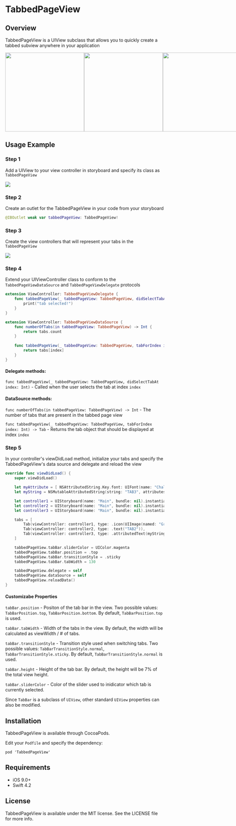 # TabbedPageView

## Overview

TabbedPageView is a UIView subclass that allows you to quickly create a tabbed subview anywhere in your application

<div style="display:flex;">
    <img src="https://i.imgur.com/U0H0tTv.gif" width="250">
    <img src="https://i.imgur.com/XqxmKB6.gif" width="250">
    <img src="https://i.imgur.com/df8q0aL.gif" width="250">
</div>

## Usage Example

### Step 1

Add a UIView to your view controller in storyboard and specify its class as ```TabbedPageView```

![](https://i.imgur.com/LZ0Quj6.png)

### Step 2

Create an outlet for the TabbedPageView in your code from your storyboard
```swift
@IBOutlet weak var tabbedPageView: TabbedPageView!
```

### Step 3

Create the view controllers that will represent your tabs in the ```TabbedPageView```

![](https://i.imgur.com/ARtc25z.png)

### Step 4

Extend your UIViewController class to conform to the ```TabbedPageViewDataSource``` and ```TabbedPageViewDelegate``` protocols
```swift
extension ViewController: TabbedPageViewDelegate {
    func tabbedPageView(_ tabbedPageView: TabbedPageView, didSelectTabAt index: Int) {
        print("tab selected!")
    }
}

extension ViewController: TabbedPageViewDataSource {
    func numberOfTabs(in tabbedPageView: TabbedPageView) -> Int {
        return tabs.count
    }
    
    func tabbedPageView(_ tabbedPageView: TabbedPageView, tabForIndex index: Int) -> Tab {
        return tabs[index]
    }
}
```

#### Delegate methods:

```func tabbedPageView(_ tabbedPageView: TabbedPageView, didSelectTabAt index: Int)``` - Called when the user selects the tab at index ```index```

#### DataSource methods:

```func numberOfTabs(in tabbedPageView: TabbedPageView) -> Int``` - The number of tabs that are present in the tabbed page view

```func tabbedPageView(_ tabbedPageView: TabbedPageView, tabForIndex index: Int) -> Tab``` - Returns the tab object that should be displayed at index ```index```

### Step 5

In your controller's viewDidLoad method, initialize your tabs and specify the TabbedPageView's data source and delegate and reload the view

```swift
override func viewDidLoad() {
    super.viewDidLoad()

    let myAttribute = [ NSAttributedString.Key.font: UIFont(name: "Chalkduster", size: 12.0)!, NSAttributedString.Key.foregroundColor: UIColor.red]
    let myString = NSMutableAttributedString(string: "TAB3", attributes: myAttribute )

    let controller1 = UIStoryboard(name: "Main", bundle: nil).instantiateViewController(withIdentifier: "View1")
    let controller2 = UIStoryboard(name: "Main", bundle: nil).instantiateViewController(withIdentifier: "View2")
    let controller3 = UIStoryboard(name: "Main", bundle: nil).instantiateViewController(withIdentifier: "View3")

    tabs = [
        Tab(viewController: controller1, type: .icon(UIImage(named: "Grid")!)),
        Tab(viewController: controller2, type: .text("TAB2")),
        Tab(viewController: controller3, type: .attributedText(myString))
    ]

    tabbedPageView.tabBar.sliderColor = UIColor.magenta
    tabbedPageView.tabBar.position = .top
    tabbedPageView.tabBar.transitionStyle = .sticky
    tabbedPageView.tabBar.tabWidth = 130

    tabbedPageView.delegate = self
    tabbedPageView.dataSource = self
    tabbedPageView.reloadData()
}
```

#### Customizabe Properties

```tabBar.position``` - Positon of the tab bar in the view. Two possible values: ```TabBarPosition.top```, ```TabBarPosition.bottom```. By default, ```TabBarPosition.top``` is used.

```tabBar.tabWidth``` - Width of the tabs in the view. By default, the width will be calculated as viewWidth / # of tabs.

```tabBar.transitionStyle``` - Transition style used when switching tabs. Two possible values: ```TabBarTransitionStyle.normal```, ```TabBarTransitionStyle.sticky```. By default, ```TabBarTransitionStyle.normal``` is used.

```tabBar.height``` - Height of the tab bar. By default, the height will be 7% of the total view height.

```tabBar.sliderColor``` - Color of the slider used to inidicator which tab is currently selected.

Since ```TabBar``` is a subclass of ```UIView```, other standard  ```UIView``` properties can also be modified.

## Installation
TabbedPageView is available through CocoaPods.

Edit your ```Podfile``` and specify the dependency:

```pod 'TabbedPageView'```

## Requirements
<ul>
    <li>iOS 9.0+</li>
    <li>Swift 4.2</l>
</ul>

## License
TabbedPageView is available under the MIT license. See the LICENSE file for more info.
